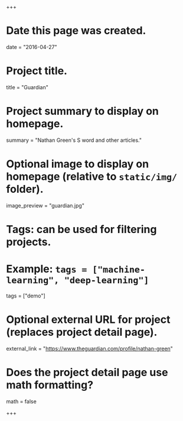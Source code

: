 +++
# Date this page was created.
date = "2016-04-27"

# Project title.
title = "Guardian"

# Project summary to display on homepage.
summary = "Nathan Green's S word and other articles."

# Optional image to display on homepage (relative to `static/img/` folder).
image_preview = "guardian.jpg"

# Tags: can be used for filtering projects.
# Example: `tags = ["machine-learning", "deep-learning"]`
tags = ["demo"]

# Optional external URL for project (replaces project detail page).
external_link = "https://www.theguardian.com/profile/nathan-green"

# Does the project detail page use math formatting?
math = false

+++
